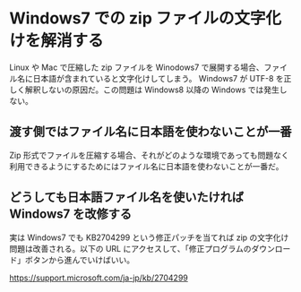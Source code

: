 # Windows7 での zip ファイルの文字化けを解消する

Linux や Mac で圧縮した zip ファイルを Winodows7 で展開する場合、ファイル名に日本語が含まれていると文字化けしてしまう。 Windows7 が UTF-8 を正しく解釈しないの原因だ。この問題は Windows8 以降の Windows では発生しない。

## 渡す側ではファイル名に日本語を使わないことが一番

Zip 形式でファイルを圧縮する場合、それがどのような環境であっても問題なく利用できるようにするためにはファイル名に日本語を使わないことが一番だ。

## どうしても日本語ファイル名を使いたければ Windows7 を改修する

実は Windows7 でも KB2704299 という修正パッチを当てれば zip の文字化け問題は改善される。以下の URL にアクセスして、「修正プログラムのダウンロード」ボタンから進んでいけばいい。

<https://support.microsoft.com/ja-jp/kb/2704299>
